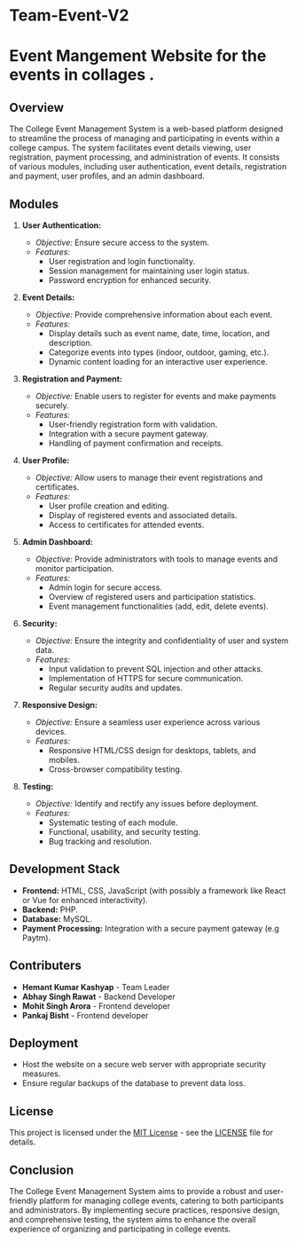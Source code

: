 # Team-Event-V2
# Event Mangement Website for the events in collages .

## Overview
The College Event Management System is a web-based platform designed to streamline the process of managing and participating in events within a college campus. The system facilitates event details viewing, user
registration, payment processing, and administration of events. It consists of various modules, including user authentication, event details, registration and payment, user profiles, and an admin dashboard.

## Modules

1. **User Authentication:**
   - *Objective:* Ensure secure access to the system.
   - *Features:*
     - User registration and login functionality.
     - Session management for maintaining user login status.
     - Password encryption for enhanced security.

2. **Event Details:**
   - *Objective:* Provide comprehensive information about each event.
   - *Features:*
     - Display details such as event name, date, time, location, and description.
     - Categorize events into types (indoor, outdoor, gaming, etc.).
     - Dynamic content loading for an interactive user experience.

3. **Registration and Payment:**
   - *Objective:* Enable users to register for events and make payments securely.
   - *Features:*
     - User-friendly registration form with validation.
     - Integration with a secure payment gateway.
     - Handling of payment confirmation and receipts.

4. **User Profile:**
   - *Objective:* Allow users to manage their event registrations and certificates.
   - *Features:*
     - User profile creation and editing.
     - Display of registered events and associated details.
     - Access to certificates for attended events.

5. **Admin Dashboard:**
   - *Objective:* Provide administrators with tools to manage events and monitor participation.
   - *Features:*
     - Admin login for secure access.
     - Overview of registered users and participation statistics.
     - Event management functionalities (add, edit, delete events).

6. **Security:**
   - *Objective:* Ensure the integrity and confidentiality of user and system data.
   - *Features:*
     - Input validation to prevent SQL injection and other attacks.
     - Implementation of HTTPS for secure communication.
     - Regular security audits and updates.

7. **Responsive Design:**
   - *Objective:* Ensure a seamless user experience across various devices.
   - *Features:*
     - Responsive HTML/CSS design for desktops, tablets, and mobiles.
     - Cross-browser compatibility testing.

8. **Testing:**
   - *Objective:* Identify and rectify any issues before deployment.
   - *Features:*
     - Systematic testing of each module.
     - Functional, usability, and security testing.
     - Bug tracking and resolution.

## Development Stack

- **Frontend:** HTML, CSS, JavaScript (with possibly a framework like React or Vue for enhanced interactivity).
- **Backend:** PHP.
- **Database:** MySQL.
- **Payment Processing:** Integration with a secure payment gateway (e.g Paytm).

## Contributers 

- **Hemant Kumar Kashyap** - Team Leader
- **Abhay Singh Rawat** - Backend Developer
- **Mohit Singh Arora** - Frontend developer
- **Pankaj Bisht** - Frontend developer
  
## Deployment

- Host the website on a secure web server with appropriate security measures.
- Ensure regular backups of the database to prevent data loss.

## License
This project is licensed under the [MIT License](LICENSE) - see the [LICENSE](LICENSE) file for details.

## Conclusion

The College Event Management System aims to provide a robust and user-friendly platform for managing college events, catering to both participants and administrators. By implementing secure practices, responsive design, and comprehensive testing, the system aims to enhance the overall experience of organizing and participating in college events.
